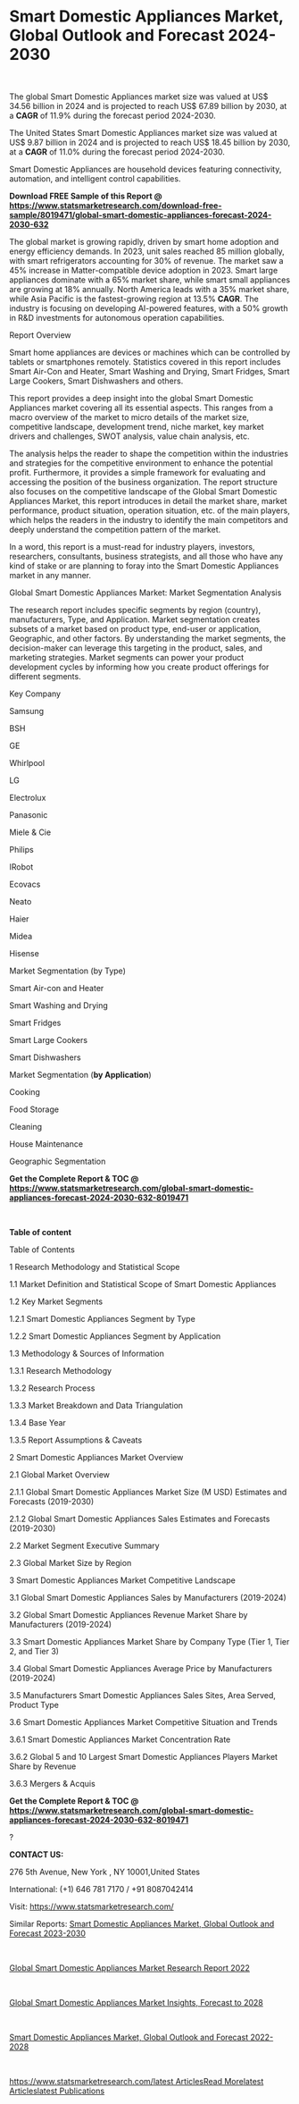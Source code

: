 <h1>Smart Domestic Appliances Market, Global Outlook and Forecast 2024-2030</h1><br/><p>The global Smart Domestic Appliances market size was valued at US$ 34.56 billion in 2024 and is projected to reach US$ 67.89 billion by 2030, at a <strong>CAGR</strong> of 11.9% during the forecast period 2024-2030.</p>
 
 
 
 <p>The United States Smart Domestic Appliances market size was valued at US$ 9.87 billion in 2024 and is projected to reach US$ 18.45 billion by 2030, at a <strong>CAGR</strong> of 11.0% during the forecast period 2024-2030.</p>
 
 
 
 <p>Smart Domestic Appliances are household devices featuring connectivity, automation, and intelligent control capabilities.</p>
 
 
 
 <p><strong>Download FREE Sample of this Report @ <a href="https://www.statsmarketresearch.com/download-free-sample/8019471/global-smart-domestic-appliances-forecast-2024-2030-632">https://www.statsmarketresearch.com/download-free-sample/8019471/global-smart-domestic-appliances-forecast-2024-2030-632</a></strong></p>
 
 
 
 <p>The global market is growing rapidly, driven by smart home adoption and energy efficiency demands. In 2023, unit sales reached 85 million globally, with smart refrigerators accounting for 30% of revenue. The market saw a 45% increase in Matter-compatible device adoption in 2023. Smart large appliances dominate with a 65% market share, while smart small appliances are growing at 18% annually. North America leads with a 35% market share, while Asia Pacific is the fastest-growing region at 13.5% <strong>CAGR</strong>. The industry is focusing on developing AI-powered features, with a 50% growth in R&D investments for autonomous operation capabilities.</p>
 
 
 
 <p>Report Overview</p>
 
 
 
 <p>Smart home appliances are devices or machines which can be controlled by tablets or smartphones remotely. Statistics covered in this report includes Smart Air-Con and Heater, Smart Washing and Drying, Smart Fridges, Smart Large Cookers, Smart Dishwashers and others.</p>
 
 
 
 <p>This report provides a deep insight into the global Smart Domestic Appliances market covering all its essential aspects. This ranges from a macro overview of the market to micro details of the market size, competitive landscape, development trend, niche market, key market drivers and challenges, SWOT analysis, value chain analysis, etc.</p>
 
 
 
 <p>The analysis helps the reader to shape the competition within the industries and strategies for the competitive environment to enhance the potential profit. Furthermore, it provides a simple framework for evaluating and accessing the position of the business organization. The report structure also focuses on the competitive landscape of the Global Smart Domestic Appliances Market, this report introduces in detail the market share, market performance, product situation, operation situation, etc. of the main players, which helps the readers in the industry to identify the main competitors and deeply understand the competition pattern of the market.</p>
 
 
 
 <p>In a word, this report is a must-read for industry players, investors, researchers, consultants, business strategists, and all those who have any kind of stake or are planning to foray into the Smart Domestic Appliances market in any manner.</p>
 
 
 
 <p>Global Smart Domestic Appliances Market: Market Segmentation Analysis</p>
 
 
 
 <p>The research report includes specific segments by region (country), manufacturers, Type, and Application. Market segmentation creates subsets of a market based on product type, end-user or application, Geographic, and other factors. By understanding the market segments, the decision-maker can leverage this targeting in the product, sales, and marketing strategies. Market segments can power your product development cycles by informing how you create product offerings for different segments.</p>
 
 
 
 <p>Key Company</p>
 
 
 
 <p>Samsung</p>
 
 
 
 <p>BSH</p>
 
 
 
 <p>GE</p>
 
 
 
 <p>Whirlpool</p>
 
 
 
 <p>LG</p>
 
 
 
 <p>Electrolux</p>
 
 
 
 <p>Panasonic</p>
 
 
 
 <p>Miele & Cie</p>
 
 
 
 <p>Philips</p>
 
 
 
 <p>IRobot</p>
 
 
 
 <p>Ecovacs</p>
 
 
 
 <p>Neato</p>
 
 
 
 <p>Haier</p>
 
 
 
 <p>Midea</p>
 
 
 
 <p>Hisense</p>
 
 
 
 <p>Market Segmentation (by Type)</p>
 
 
 
 <p>Smart Air-con and Heater</p>
 
 
 
 <p>Smart Washing and Drying</p>
 
 
 
 <p>Smart Fridges</p>
 
 
 
 <p>Smart Large Cookers</p>
 
 
 
 <p>Smart Dishwashers</p>
 
 
 
 <p>Market Segmentation (<strong>by Application</strong>)</p>
 
 
 
 <p>Cooking</p>
 
 
 
 <p>Food Storage</p>
 
 
 
 <p>Cleaning</p>
 
 
 
 <p>House Maintenance</p>
 
 
 
 <p>Geographic Segmentation</p>
 
 
 
 <div><b>Get the Complete Report & TOC @ <a href="https://www.statsmarketresearch.com/global-smart-domestic-appliances-forecast-2024-2030-632-8019471">https://www.statsmarketresearch.com/global-smart-domestic-appliances-forecast-2024-2030-632-8019471</a></b></div>
 
 
 
 <p><br />
 
 <b>Table of content</b></p>
 
 
 
 <p>Table of Contents<br />
 
 1 Research Methodology and Statistical Scope<br />
 
 1.1 Market Definition and Statistical Scope of Smart Domestic Appliances<br />
 
 1.2 Key Market Segments<br />
 
 1.2.1 Smart Domestic Appliances Segment by Type<br />
 
 1.2.2 Smart Domestic Appliances Segment by Application<br />
 
 1.3 Methodology & Sources of Information<br />
 
 1.3.1 Research Methodology<br />
 
 1.3.2 Research Process<br />
 
 1.3.3 Market Breakdown and Data Triangulation<br />
 
 1.3.4 Base Year<br />
 
 1.3.5 Report Assumptions & Caveats<br />
 
 2 Smart Domestic Appliances Market Overview<br />
 
 2.1 Global Market Overview<br />
 
 2.1.1 Global Smart Domestic Appliances Market Size (M USD) Estimates and Forecasts (2019-2030)<br />
 
 2.1.2 Global Smart Domestic Appliances Sales Estimates and Forecasts (2019-2030)<br />
 
 2.2 Market Segment Executive Summary<br />
 
 2.3 Global Market Size by Region<br />
 
 3 Smart Domestic Appliances Market Competitive Landscape<br />
 
 3.1 Global Smart Domestic Appliances Sales by Manufacturers (2019-2024)<br />
 
 3.2 Global Smart Domestic Appliances Revenue Market Share by Manufacturers (2019-2024)<br />
 
 3.3 Smart Domestic Appliances Market Share by Company Type (Tier 1, Tier 2, and Tier 3)<br />
 
 3.4 Global Smart Domestic Appliances Average Price by Manufacturers (2019-2024)<br />
 
 3.5 Manufacturers Smart Domestic Appliances Sales Sites, Area Served, Product Type<br />
 
 3.6 Smart Domestic Appliances Market Competitive Situation and Trends<br />
 
 3.6.1 Smart Domestic Appliances Market Concentration Rate<br />
 
 3.6.2 Global 5 and 10 Largest Smart Domestic Appliances Players Market Share by Revenue<br />
 
 3.6.3 Mergers & Acquis</p>
 
 
 
 <div><b>Get the Complete Report & TOC @ <a href="https://www.statsmarketresearch.com/global-smart-domestic-appliances-forecast-2024-2030-632-8019471">https://www.statsmarketresearch.com/global-smart-domestic-appliances-forecast-2024-2030-632-8019471</a></b></div>
 
 
 
 <p>? </p>
 
 
 
 <p><b>CONTACT US:</b><br />
 
 276 5th Avenue, New York , NY 10001,United States<br />
 
 International: (+1) 646 781 7170 / +91 8087042414<br />
 
 Visit: <a href="https://www.statsmarketresearch.com/">https://www.statsmarketresearch.com/</a><br />
 
 Similar Reports: <a href="https://www.statsmarketresearch.com/global-smart-domestic-appliances-forecast-2024-2030-632-8019471">Smart Domestic Appliances Market, Global Outlook and Forecast 2023-2030</a><br />
 
 <br />
 
 <a href="https://www.statsmarketresearch.com/global-smart-domestic-appliances-forecast-2024-2030-632-8019471">Global Smart Domestic Appliances Market Research Report 2022</a><br />
 
 <br />
 
 <a href="https://www.statsmarketresearch.com/global-smart-domestic-appliances-forecast-2024-2030-632-8019471">Global Smart Domestic Appliances Market Insights, Forecast to 2028</a><br />
 
 <br />
 
 <a href="https://www.statsmarketresearch.com/global-smart-domestic-appliances-forecast-2024-2030-632-8019471">Smart Domestic Appliances Market, Global Outlook and Forecast 2022-2028</a><br />
 
 <br />
 
 <a href="https://gyeongbokgung.com">https://www.statsmarketresearch.com/</a><a href="https://hallyeomaritime.com">latest Articles</a><a href="https://jingwansa.com">Read More</a><a href="https://nguoiviet.jp/">latest Articles</a><a href="https://www.intelmarketresearch.com/">latest Publications</a></p>